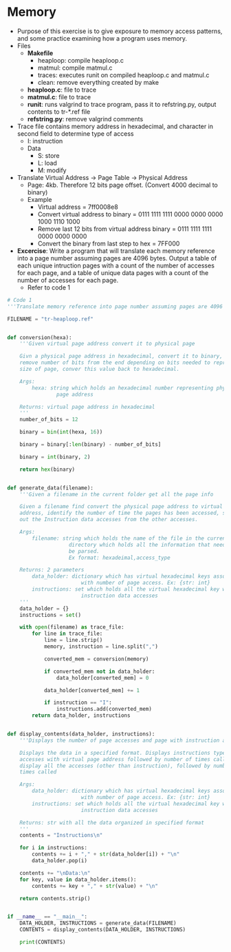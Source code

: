 # Memory

- Purpose of this exercise is to give exposure to memory access patterns, and some practice examining how a program uses memory.
- Files
  - **Makefile**
    - heaploop: compile heaploop.c
    - matmul: compile matmul.c
    - traces: executes runit on compiled heaploop.c and matmul.c
    - clean: remove everything created by make
  - **heaploop.c**: file to trace
  - **matmul.c**: file to trace
  - **runit**: runs valgrind to trace program, pass it to refstring.py, output contents to tr-\*.ref file
  - **refstring.py**: remove valgrind comments
- Trace file contains memory address in hexadecimal, and character in second field to determine type of access
  - I: instruction
  - Data
    - S: store
    - L: load
    - M: modify
- Translate Virtual Address -> Page Table -> Physical Address
  - Page: 4kb. Therefore 12 bits page offset. (Convert 4000 decimal to binary)
  - Example
    - Virtual address = 7ff0008e8
    - Convert virtual address to binary = 0111 1111 1111 0000 0000 0000 1000 1110 1000
    - Remove last 12 bits from virtual address binary = 0111 1111 1111 0000 0000 0000
    - Convert the binary from last step to hex = 7FF000
- **Excercise**: Write a program that will translate each memory reference into a page number assuming pages are 4096 bytes. Output a table of each unique intruction pages with a count of the number of accesses for each page, and a table of unique data pages with a count of the number of accesses for each page.
  - Refer to code 1

```python
# Code 1
'''Translate memory reference into page number assuming pages are 4096 bytes'''

FILENAME = "tr-heaploop.ref"


def conversion(hexa):
    '''Given virtual page address convert it to physical page

    Givn a physical page address in hexadecimal, convert it to binary,
    remove number of bits from the end depending on bits needed to represent
    size of page, conver this value back to hexadecimal.

    Args:
        hexa: string which holds an hexadecimal number representing physical
                page address

    Returns: virtual page address in hexadecimal
    '''
    number_of_bits = 12

    binary = bin(int(hexa, 16))

    binary = binary[:len(binary) - number_of_bits]

    binary = int(binary, 2)

    return hex(binary)


def generate_data(filename):
    '''Given a filename in the current folder get all the page info

    Given a filename find convert the physical page address to virtual page
    address, identify the number of time the pages has been accessed, seperate
    out the Instruction data accesses from the other accesses.

    Args:
        filename: string which holds the name of the file in the current
                    directory which holds all the information that needs to
                    be parsed.
                    Ex format: hexadeimal,access_type

    Returns: 2 parameters
        data_holder: dictionary which has virtual hexadecimal keys associated
                        with number of page access. Ex: {str: int}
        instructions: set which holds all the virtual hexadecimal key with
                        instruction data accesses
    '''
    data_holder = {}
    instructions = set()

    with open(filename) as trace_file:
        for line in trace_file:
            line = line.strip()
            memory, instruction = line.split(",")

            converted_mem = conversion(memory)

            if converted_mem not in data_holder:
                data_holder[converted_mem] = 0

            data_holder[converted_mem] += 1

            if instruction == "I":
                instructions.add(converted_mem)
        return data_holder, instructions


def display_contents(data_holder, instructions):
    '''Displays the number of page accesses and page with instruction access

    Displays the data in a specified format. Displays instructions type
    accesses with virtual page address followed by number of times called. Then
    display all the accesses (other than instruction), followed by number of
    times called

    Args:
        data_holder: dictionary which has virtual hexadecimal keys associated
                        with number of page access. Ex: {str: int}
        instructions: set which holds all the virtual hexadecimal key with
                        instruction data accesses

    Returns: str with all the data organized in specified format
    '''
    contents = "Instructions\n"

    for i in instructions:
        contents += i + "," + str(data_holder[i]) + "\n"
        data_holder.pop(i)

    contents += "\nData:\n"
    for key, value in data_holder.items():
        contents += key + "," + str(value) + "\n"

    return contents.strip()


if __name__ == "__main__":
    DATA_HOLDER, INSTRUCTIONS = generate_data(FILENAME)
    CONTENTS = display_contents(DATA_HOLDER, INSTRUCTIONS)

    print(CONTENTS)

```